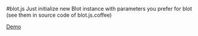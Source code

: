 #blot.js
Just initialize new Blot instance with parameters you prefer for blot (see them in source code of blot.js.coffee)

[Demo](http://sandric.herokuapp.com/demos/demo_blot_js)
